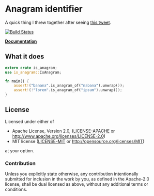 # Anagram identifier

A quick thing I threw together after seeing [this tweet](https://twitter.com/fermatslibrary/status/875340896379817984).

[![Build Status](https://travis-ci.org/killercup/is_anagram.svg?branch=master)](https://travis-ci.org/killercup/is_anagram)

[**Documentation**](https://docs.rs/is_anagram/)

## What it does

```rust
extern crate is_anagram;
use is_anagram::IsAnagram;

fn main() {
    assert!("banana".is_anagram_of("nabana").unwrap());
    assert!(!"lorem".is_anagram_of("ipsum").unwrap());
}
```

## License

Licensed under either of

- Apache License, Version 2.0, ([LICENSE-APACHE](LICENSE-APACHE) or <http://www.apache.org/licenses/LICENSE-2.0>)
- MIT license ([LICENSE-MIT](LICENSE-MIT) or <http://opensource.org/licenses/MIT>)

at your option.

### Contribution

Unless you explicitly state otherwise, any contribution intentionally
submitted for inclusion in the work by you, as defined in the Apache-2.0
license, shall be dual licensed as above, without any additional terms or
conditions.
